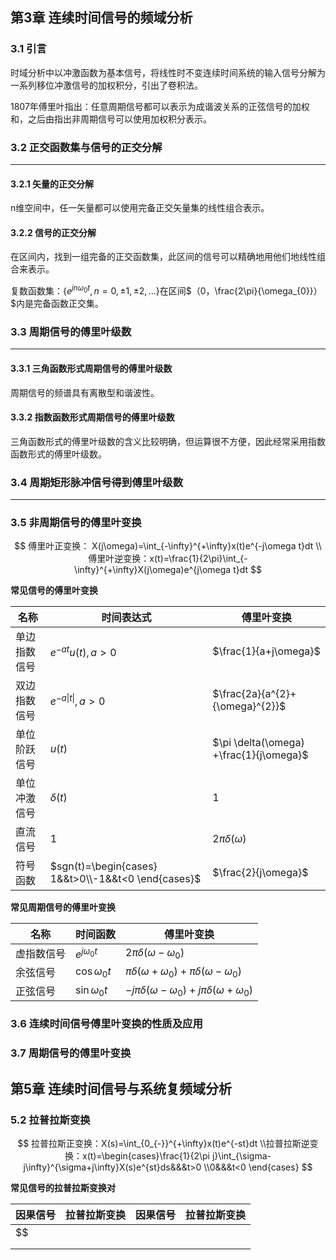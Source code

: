 ## 第3章 连续时间信号的频域分析

### 3.1 引言

时域分析中以冲激函数为基本信号，将线性时不变连续时间系统的输入信号分解为一系列移位冲激信号的加权积分，引出了卷积法。

1807年傅里叶指出：任意周期信号都可以表示为成谐波关系的正弦信号的加权和，之后由指出非周期信号可以使用加权积分表示。











### 3.2 正交函数集与信号的正交分解

---

#### 3.2.1 矢量的正交分解

n维空间中，任一矢量都可以使用完备正交矢量集的线性组合表示。



#### 3.2.2 信号的正交分解

在区间内，找到一组完备的正交函数集，此区间的信号可以精确地用他们地线性组合来表示。

复数函数集：$\left\{e^{jn\omega_{0}t} ,n=0,\pm1,\pm2,... \right\}$在区间$（0，\frac{2\pi}{\omega_{0}}）$内是完备函数正交集。



### 3.3 周期信号的傅里叶级数

---

#### 3.3.1 三角函数形式周期信号的傅里叶级数

周期信号的频谱具有离散型和谐波性。



#### 3.3.2 指数函数形式周期信号的傅里叶级数

三角函数形式的傅里叶级数的含义比较明确，但运算很不方便，因此经常采用指数函数形式的傅里叶级数。





### 3.4 周期矩形脉冲信号得到傅里叶级数

---





### 3.5 非周期信号的傅里叶变换

$$
傅里叶正变换： X(j\omega)=\int_{-\infty}^{+\infty}x(t)e^{-j\omega t}dt
\\	傅里叶逆变换：x(t)=\frac{1}{2\pi}\int_{-\infty}^{+\infty}X(j\omega)e^{j\omega t}dt
$$

**常见信号的傅里叶变换**

| 名称         | 时间表达式                                         | 傅里叶变换                              |
| ------------ | -------------------------------------------------- | --------------------------------------- |
| 单边指数信号 | $e^{-at}u(t),a>0$                                  | $\frac{1}{a+j\omega}$                   |
| 双边指数信号 | $e^{-a\vert t\vert},a>0$                           | $\frac{2a}{a^{2}+{\omega}^{2}}$         |
| 单位阶跃信号 | $u(t)$                                             | $\pi \delta(\omega) +\frac{1}{j\omega}$ |
| 单位冲激信号 | $\delta(t)$                                        | $1$                                     |
| 直流信号     | 1                                                  | $2\pi \delta(\omega)$                   |
| 符号函数     | $sgn(t)=\begin{cases} 1&&t>0\\-1&&t<0 \end{cases}$ | $\frac{2}{j\omega}$                     |

**常见周期信号的傅里叶变换**

| 名称       | 时间函数            | 傅里叶变换                                                   |
| ---------- | ------------------- | ------------------------------------------------------------ |
| 虚指数信号 | $e^{j\omega_{0}t}$  | $2\pi\delta(\omega-\omega_{0})$                              |
| 余弦信号   | $\cos{\omega_{0}t}$ | $\pi\delta(\omega+\omega_{0})+\pi\delta(\omega-\omega_{0})$  |
| 正弦信号   | $\sin{\omega_{0}t}$ | $-j\pi\delta(\omega-\omega_{0})+j\pi\delta(\omega+\omega_{0})$ |



### 3.6 连续时间信号傅里叶变换的性质及应用



### 3.7 周期信号的傅里叶变换





## 第5章 连续时间信号与系统复频域分析

### 5.2 拉普拉斯变换

$$
拉普拉斯正变换：X(s)=\int_{0_{-}}^{+\infty}x(t)e^{-st}dt
\\拉普拉斯逆变换：x(t)=\begin{cases}\frac{1}{2\pi j}\int_{\sigma-j\infty}^{\sigma+j\infty}X(s)e^{st}ds&&&t>0 \\0&&&t<0 \end{cases}
$$

**常见信号的拉普拉斯变换对**

| 因果信号 | 拉普拉斯变换 | 因果信号 | 拉普拉斯变换 |
| -------- | ------------ | -------- | ------------ |
| $$       |              |          |              |
|          |              |          |              |
|          |              |          |              |

